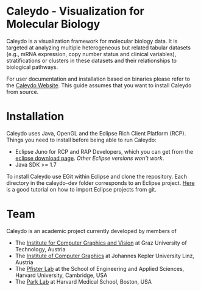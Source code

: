 Caleydo - Visualization for Molecular Biology
=============================================

Caleydo is a visualization framework for molecular biology data. It is targeted at analyzing multiple heterogeneous but related tabular datasets (e.g.,  mRNA expression, copy number status and clinical variables), stratifications or clusters in these datasets and their relationships to biological pathways.  

For user documentation and installation based on binaries please refer to the [Caleydo Website](http://caleydo.org). This guide assumes that you want to install Caleydo from source. 

Installation
============

Caleydo uses Java, OpenGL and the Eclipse Rich Client Platform (RCP). Things you need to install before being able to run Caleydo: 

 * Eclipse Juno for RCP and RAP Developers, which you can get from the [eclipse download page](http://www.eclipse.org/downloads/). *Other Eclipse versions won't work*. 
 * Java SDK >= 1.7

To install Caleydo use EGit within Eclipse and clone the repository. Each directory in the caleydo-dev folder corresponds to an Eclipse project. [Here](http://www.vogella.com/articles/EGit/article.html) is a good tutorial on how to import Eclipse projects from git.  
 
Team
====

Caleydo is an academic project currently developed by members of

 * The [Institute for Computer Graphics and Vision](http://www.icg.tugraz.at/) at Graz University of Technology, Austria
 * The [Institute of Computer Graphics](http://www.jku.at/cg/) at Johannes Kepler University Linz, Austria
 * The [Pfister Lab](http://gvi.seas.harvard.edu/pfister) at the School of Engineering and Applied Sciences, Harvard University, Cambridge, USA
 * The [Park Lab](http://compbio.med.harvard.edu/) at Harvard Medical School, Boston, USA

